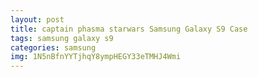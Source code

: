```yaml
---
layout: post
title: captain phasma starwars Samsung Galaxy S9 Case
tags: samsung galaxy s9
categories: samsung
img: 1N5nBfnYYTjhqY8ympHEGY33eTMHJ4Wmi
---
```

